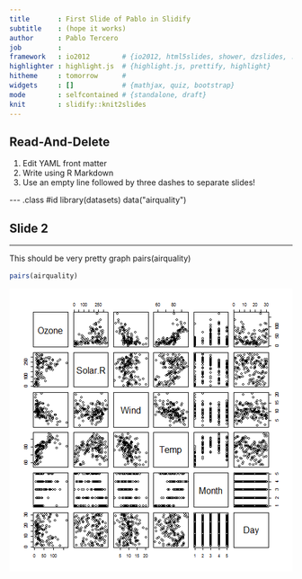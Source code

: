 ```yaml
---
title       : First Slide of Pablo in Slidify
subtitle    : (hope it works)
author      : Pablo Tercero
job         : 
framework   : io2012        # {io2012, html5slides, shower, dzslides, ...}
highlighter : highlight.js  # {highlight.js, prettify, highlight}
hitheme     : tomorrow      # 
widgets     : []            # {mathjax, quiz, bootstrap}
mode        : selfcontained # {standalone, draft}
knit        : slidify::knit2slides
---
```


## Read-And-Delete

1. Edit YAML front matter
2. Write using R Markdown
3. Use an empty line followed by three dashes to separate slides!

--- .class #id 
library(datasets)
data("airquality")


## Slide 2
--- 
This should be very pretty graph 
pairs(airquality)

```r
pairs(airquality)
```

![plot of chunk unnamed-chunk-1](assets/fig/unnamed-chunk-1-1.png) 



